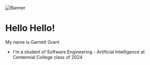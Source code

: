 ![Banner](https://user-images.githubusercontent.com/82240898/164141634-eb0506ea-4da1-425e-a5d4-91b00d3ba7af.png)

<h1> Hello Hello! </h1>
<p>My name is Garnett Grant</p>
<ul>
<li>I'm a student of Software Engineering - Artificial Intelligence at Centennial College class of 2024</li>
</ul>
